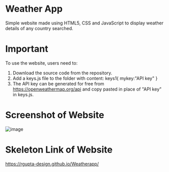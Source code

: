 # Weather App
Simple website made using HTML5, CSS and JavaScript to display weather details of any country searched.

# Important

To use the website, users need to:

1. Download the source code from the repository.
2. Add a keys.js file to the folder with content:
   keys1{
   mykey:"API key"
   }
3. The API key can be generated for free from https://openweathermap.org/api and copy pasted in place of "API key" in keys.js.



# Screenshot of Website
![image](https://github.com/RGupta-design/Weatherapp/assets/73543362/d98d29c0-eb52-4d2c-922c-d746b3a03c0d)



# Skeleton Link of Website
https://rgupta-design.github.io/Weatherapp/
